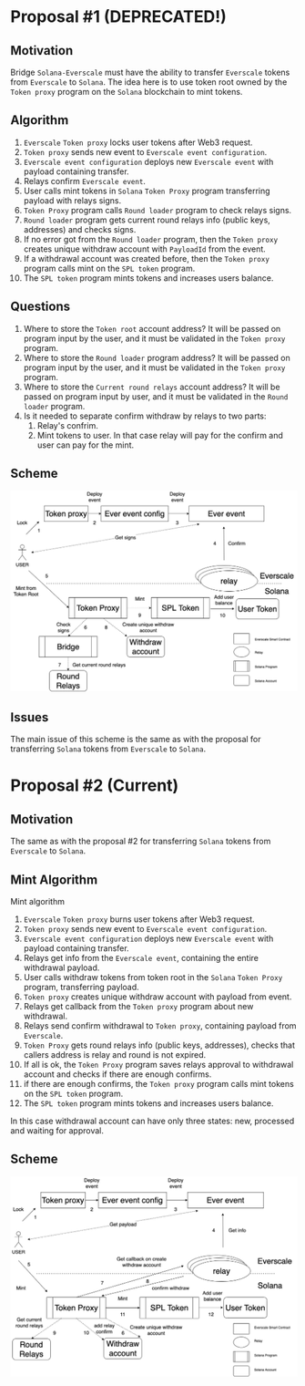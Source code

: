 # Proposal #1 (DEPRECATED!)

## Motivation

Bridge `Solana-Everscale` must have the ability to transfer `Everscale` tokens from `Everscale` to `Solana`. The idea here is
to use token root owned by the `Token proxy` program on the `Solana` blockchain to mint tokens.

## Algorithm

1. `Everscale` `Token proxy` locks user tokens after Web3 request.
2. `Token proxy` sends new event to `Everscale event configuration`.
3. `Everscale event configuration` deploys new `Everscale event` with payload containing transfer.
4. Relays confirm `Everscale event`.
5. User calls mint tokens in `Solana` `Token Proxy` program transferring payload with relays signs.
6. `Token Proxy` program calls `Round loader` program to check relays signs.
7. `Round loader` program gets current round relays info (public keys, addresses) and checks signs.
8. If no error got from the `Round loader` program, then the `Token proxy` creates unique withdraw account with `PayloadId` from the event.
9. If a withdrawal account was created before, then the `Token proxy` program calls mint on the `SPL token` program.
10. The `SPL token` program mints tokens and increases users balance.

## Questions

1. Where to store the `Token root` account address?
It will be passed on program input by the user, and it must be validated in the `Token proxy` program.
2. Where to store the `Round loader` program address?
It will be passed on program input by the user, and it must be validated in the `Token proxy` program.
3. Where to store the `Current round relays` account address?
It will be passed on program input by user, and it must be validated in the `Round loader` program.
4. Is it needed to separate confirm withdraw by relays to two parts:
    1. Relay's confrim.
    2. Mint tokens to user.
   In that case relay will pay for the confirm and user can pay for the mint.


## Scheme

![Ever Solana Ever tokens](../png/ever_solana_ever_tokens.png "Ever Solana Ever tokens")

## Issues

The main issue of this scheme is the same as with the proposal for transferring `Solana` tokens from `Everscale` to `Solana`.

# Proposal #2 (Current)

## Motivation

The same as with the proposal #2 for transferring `Solana` tokens from `Everscale` to `Solana`.

## Mint Algorithm

Mint algorithm

1. `Everscale` `Token proxy` burns user tokens after Web3 request.
2. `Token proxy` sends new event to `Everscale event configuration`.
3. `Everscale event configuration` deploys new `Everscale event` with payload containing transfer.
4. Relays get info from the `Everscale event`, containing the entire withdrawal payload.
5. User calls withdraw tokens from token root in the `Solana` `Token Proxy` program, transferring payload.
6. `Token proxy` creates unique withdraw account with payload from event.
7. Relays get callback from the `Token proxy` program about new withdrawal.
8. Relays send confirm withdrawal to `Token proxy`, containing payload from `Everscale`.
9. `Token Proxy` gets round relays info (public keys, addresses), checks that callers address is relay and round is not expired.
10. If all is ok, the `Token Proxy` program saves relays approval to withdrawal account and checks if there are enough confirms. 
11. if there are enough confirms, the `Token proxy` program calls mint tokens on the `SPL token` program.
12. The `SPL token` program mints tokens and increases users balance.

In this case withdrawal account can have only three states: new, processed and waiting for approval.

## Scheme

![Ever Solana Ever tokens 2](../png/ever_solana_ever_tokens_2.png "Ever Solana Ever tokens 2")